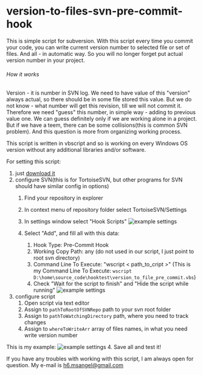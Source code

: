 version-to-files-svn-pre-commit-hook
====================================

This is simple script for subversion. With this script every time you commit your code, you can write current version number to selected file or set of files. And all - in automatic way. So you will no longer forget put actual version number in your project.

###### How it works
Version - it is number in SVN log.
We need to have value of this "version" always actual, so there should be in some file stored this value. But we do not know - what number will get this revision, till we will not commit it. Therefore we need "guess" this number, in simple way  - adding to previous value one. We can guess definitely only if we are working alone in a project. But if we have a teem, there can be some collisions(this is common SVN problem). And this question is more from organizing working process. 

This script is written in vbscript and so is working on every Windows OS version without any additional libraries and/or software.

For setting this script:

1. just [download it](https://raw.github.com/msangel/version-to-files-svn-pre-commit-hook/master/version_to_file_pre_commit.vbs)
2. configure SVN(this is for TortoiseSVN, but other programs for SVN should have similar config in options)
    1. Find your repository in explorer
    2. In context menu of repository folder select TortoiseSVN/Settings
    3. In settings window select "Hook Scripts"
    ![example settings](http://cs606523.vk.me/v606523044/1c23/nAcUZkPYbNg.jpg "example settings")
    
    4. Select "Add", and fill all with this data: 
        1. Hook Type: Pre-Commit Hook
        2. Working Copy Path: any (do not used in our script, I just point to root svn directory)
        3. Command Line To Execute: "wscript < path_to_cript >" (This is my Command Line To Execute: `wscript D:\home\source_code\hooktest\version_to_file_pre_commit.vbs`)
        4. Check "Wait for the script to finish" and "Hide the script while running"
        ![example settings](http://cs606523.vk.me/v606523044/1c13/-Y8QyIsBxD0.jpg "example settings")
3. configure script
    1. Open script via text editor
    2. Assign to `pathToRootOfSVNRepo` path to your svn root folder
    3. Assign to `pathToWatchingDirectory` path, where you need to track changes
    4. Assign to `whereToWriteArr` array of files names, in what you need write version number

This is my example:
    ![example settings](http://cs606523.vk.me/v606523044/1c2c/Oa_YQ_9YG-s.jpg "example settings")
4. Save all and test it!

If you have any troubles with working with this script, I am always open for question. My e-mail is h6.msangel@gmail.com




